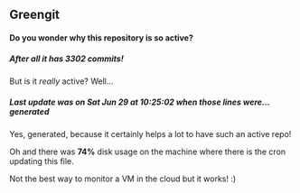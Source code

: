 ## Greengit

#### Do you wonder why this repository is so active?

##### After all it has 3302 commits!

But is it *really* active? Well...

##### Last update was on Sat Jun 29 at 10:25:02 when those lines were... generated

Yes, generated, because it certainly helps a lot to have such an active repo!

Oh and there was **74%** disk usage on the machine
where there is the cron updating this file.

Not the best way to monitor a VM in the cloud but it works! :)
